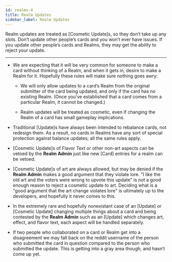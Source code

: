```yaml
---
id: realms-4
title: Realm Updates
sidebar_label: Realm Updates
---
```


Realm updates are treated as [Cosmetic Update]s, so they don’t take up any slots. Don’t update other people’s cards and you won’t ever have issues. If you update other people’s cards and Realms, they may get the ability to reject your update.

---

- We are expecting that it will be very common for someone to make a card without thinking of a Realm, and when it gets in, desire to make a Realm for it. Hopefully these rules will make sure nothing goes awry:

  - We will only allow updates to a card’s Realm from the original submitter of the card being updated, and only if the card has no existing Realm. (Once you’ve established that a card comes from a particular Realm, it cannot be changed.)

  - Realm updates will be treated as cosmetic, even if changing the Realm of a card has small gameplay implications.

- Traditional [Update]s have always been intended to rebalance cards, not redesign them. As a result, no cards in Realms have any sort of special protection against balance updates; all the same rules apply.

- [Cosmetic Update]s of Flavor Text or other non-art aspects can be vetoed by the **Realm Admin** just like new [Card] entries for a realm can be vetoed.

- [Cosmetic Update]s of art are always allowed, but may be denied if the **Realm Admin** makes a good argument that they violate lore. "I like the old art and the voters were wrong to upvote this update" is not a good enough reason to reject a cosmetic update to art. Deciding what is a "good argument that the art change violates lore" is ultimately up to the developers, and hopefully it never comes to this.

- In the extremely rare and hopefully nonexistant case of an [Update] or [Cosmetic Update] changing multiple things about a card and being contested by the **Realm Admin** such as an [Update] which changes art, effect, and flavor text, each aspect will be handled separately.

- If two people who collaborated on a card or Realm get into a disagreement we may fall back on the reddit username of the person who submitted the card in question compared to the person who submitted the update. This is getting into a gray area though, and hasn’t come up yet.
